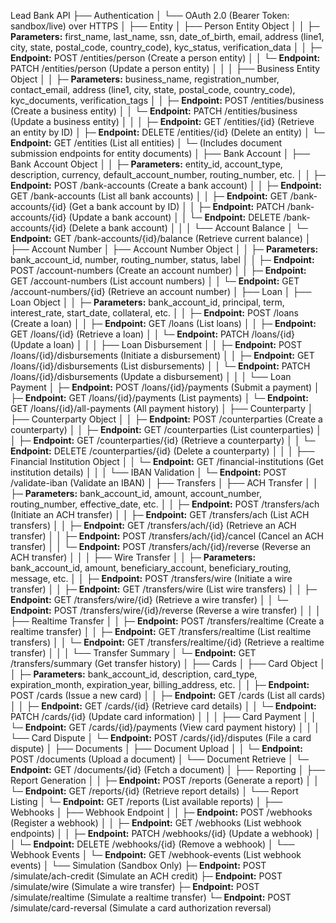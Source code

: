 Lead Bank API
├── Authentication
│   └── OAuth 2.0 (Bearer Token: sandbox/live) over HTTPS
│
├── Entity
│   ├── Person Entity Object
│   │   ├─ **Parameters:** first_name, last_name, ssn, date_of_birth, email, address (line1, city, state, postal_code, country_code), kyc_status, verification_data
│   │   ├─ **Endpoint:** POST /entities/person  (Create a person entity)
│   │   └─ **Endpoint:** PATCH /entities/person  (Update a person entity)
│   │
│   ├── Business Entity Object
│   │   ├─ **Parameters:** business_name, registration_number, contact_email, address (line1, city, state, postal_code, country_code), kyc_documents, verification_tags
│   │   ├─ **Endpoint:** POST /entities/business  (Create a business entity)
│   │   └─ **Endpoint:** PATCH /entities/business  (Update a business entity)
│   │
│   ├─ **Endpoint:** GET /entities/{id}   (Retrieve an entity by ID)
│   ├─ **Endpoint:** DELETE /entities/{id}   (Delete an entity)
│   └─ **Endpoint:** GET /entities   (List all entities)
│       └─ (Includes document submission endpoints for entity documents)
│
├── Bank Account
│   ├── Bank Account Object
│   │   ├─ **Parameters:** entity_id, account_type, description, currency, default_account_number, routing_number, etc.
│   │   ├─ **Endpoint:** POST /bank-accounts   (Create a bank account)
│   │   ├─ **Endpoint:** GET /bank-accounts   (List all bank accounts)
│   │   ├─ **Endpoint:** GET /bank-accounts/{id}   (Get a bank account by ID)
│   │   ├─ **Endpoint:** PATCH /bank-accounts/{id}   (Update a bank account)
│   │   └─ **Endpoint:** DELETE /bank-accounts/{id}   (Delete a bank account)
│   │
│   └── Account Balance
│       └─ **Endpoint:** GET /bank-accounts/{id}/balance   (Retrieve current balance)
│
├── Account Number
│   ├── Account Number Object
│   │   ├─ **Parameters:** bank_account_id, number, routing_number, status, label
│   │   ├─ **Endpoint:** POST /account-numbers   (Create an account number)
│   │   ├─ **Endpoint:** GET /account-numbers   (List account numbers)
│   │   └─ **Endpoint:** GET /account-numbers/{id}   (Retrieve an account number)
│
├── Loan
│   ├── Loan Object
│   │   ├─ **Parameters:** bank_account_id, principal, term, interest_rate, start_date, collateral, etc.
│   │   ├─ **Endpoint:** POST /loans   (Create a loan)
│   │   ├─ **Endpoint:** GET /loans   (List loans)
│   │   ├─ **Endpoint:** GET /loans/{id}   (Retrieve a loan)
│   │   └─ **Endpoint:** PATCH /loans/{id}   (Update a loan)
│   │
│   ├── Loan Disbursement
│   │   ├─ **Endpoint:** POST /loans/{id}/disbursements   (Initiate a disbursement)
│   │   ├─ **Endpoint:** GET /loans/{id}/disbursements   (List disbursements)
│   │   └─ **Endpoint:** PATCH /loans/{id}/disbursements   (Update a disbursement)
│   │
│   └── Loan Payment
│       ├─ **Endpoint:** POST /loans/{id}/payments   (Submit a payment)
│       ├─ **Endpoint:** GET /loans/{id}/payments   (List payments)
│       └─ **Endpoint:** GET /loans/{id}/all-payments   (All payment history)
│
├── Counterparty
│   ├── Counterparty Object
│   │   ├─ **Endpoint:** POST /counterparties   (Create a counterparty)
│   │   ├─ **Endpoint:** GET /counterparties   (List counterparties)
│   │   ├─ **Endpoint:** GET /counterparties/{id}   (Retrieve a counterparty)
│   │   └─ **Endpoint:** DELETE /counterparties/{id}   (Delete a counterparty)
│   │
│   ├── Financial Institution Object
│   │   └─ **Endpoint:** GET /financial-institutions   (Get institution details)
│   │
│   └── IBAN Validation
│       └─ **Endpoint:** POST /validate-iban   (Validate an IBAN)
│
├── Transfers
│   ├── ACH Transfer
│   │   ├─ **Parameters:** bank_account_id, amount, account_number, routing_number, effective_date, etc.
│   │   ├─ **Endpoint:** POST /transfers/ach   (Initiate an ACH transfer)
│   │   ├─ **Endpoint:** GET /transfers/ach   (List ACH transfers)
│   │   ├─ **Endpoint:** GET /transfers/ach/{id}   (Retrieve an ACH transfer)
│   │   ├─ **Endpoint:** POST /transfers/ach/{id}/cancel   (Cancel an ACH transfer)
│   │   └─ **Endpoint:** POST /transfers/ach/{id}/reverse   (Reverse an ACH transfer)
│   │
│   ├── Wire Transfer
│   │   ├─ **Parameters:** bank_account_id, amount, beneficiary_account, beneficiary_routing, message, etc.
│   │   ├─ **Endpoint:** POST /transfers/wire   (Initiate a wire transfer)
│   │   ├─ **Endpoint:** GET /transfers/wire   (List wire transfers)
│   │   ├─ **Endpoint:** GET /transfers/wire/{id}   (Retrieve a wire transfer)
│   │   └─ **Endpoint:** POST /transfers/wire/{id}/reverse   (Reverse a wire transfer)
│   │
│   ├── Realtime Transfer
│   │   ├─ **Endpoint:** POST /transfers/realtime   (Create a realtime transfer)
│   │   ├─ **Endpoint:** GET /transfers/realtime   (List realtime transfers)
│   │   └─ **Endpoint:** GET /transfers/realtime/{id}   (Retrieve a realtime transfer)
│   │
│   └── Transfer Summary
│       └─ **Endpoint:** GET /transfers/summary   (Get transfer history)
│
├── Cards
│   ├── Card Object
│   │   ├─ **Parameters:** bank_account_id, description, card_type, expiration_month, expiration_year, billing_address, etc.
│   │   ├─ **Endpoint:** POST /cards   (Issue a new card)
│   │   ├─ **Endpoint:** GET /cards   (List all cards)
│   │   ├─ **Endpoint:** GET /cards/{id}   (Retrieve card details)
│   │   └─ **Endpoint:** PATCH /cards/{id}   (Update card information)
│   │
│   ├── Card Payment
│   │   └─ **Endpoint:** GET /cards/{id}/payments   (View card payment history)
│   │
│   └── Card Dispute
│       └─ **Endpoint:** POST /cards/{id}/disputes   (File a card dispute)
│
├── Documents
│   ├── Document Upload
│   │   └─ **Endpoint:** POST /documents   (Upload a document)
│   └── Document Retrieve
│       └─ **Endpoint:** GET /documents/{id}   (Fetch a document)
│
├── Reporting
│   ├── Report Generation
│   │   ├─ **Endpoint:** POST /reports   (Generate a report)
│   │   └─ **Endpoint:** GET /reports/{id}   (Retrieve report details)
│   └── Report Listing
│       └─ **Endpoint:** GET /reports   (List available reports)
│
├── Webhooks
│   ├── Webhook Endpoint
│   │   ├─ **Endpoint:** POST /webhooks   (Register a webhook)
│   │   ├─ **Endpoint:** GET /webhooks   (List webhook endpoints)
│   │   ├─ **Endpoint:** PATCH /webhooks/{id}   (Update a webhook)
│   │   └─ **Endpoint:** DELETE /webhooks/{id}   (Remove a webhook)
│   └── Webhook Events
│       └─ **Endpoint:** GET /webhook-events   (List webhook events)
│
└── Simulation (Sandbox Only)
    ├─ **Endpoint:** POST /simulate/ach-credit      (Simulate an ACH credit)
    ├─ **Endpoint:** POST /simulate/wire           (Simulate a wire transfer)
    ├─ **Endpoint:** POST /simulate/realtime       (Simulate a realtime transfer)
    └─ **Endpoint:** POST /simulate/card-reversal  (Simulate a card authorization reversal)
